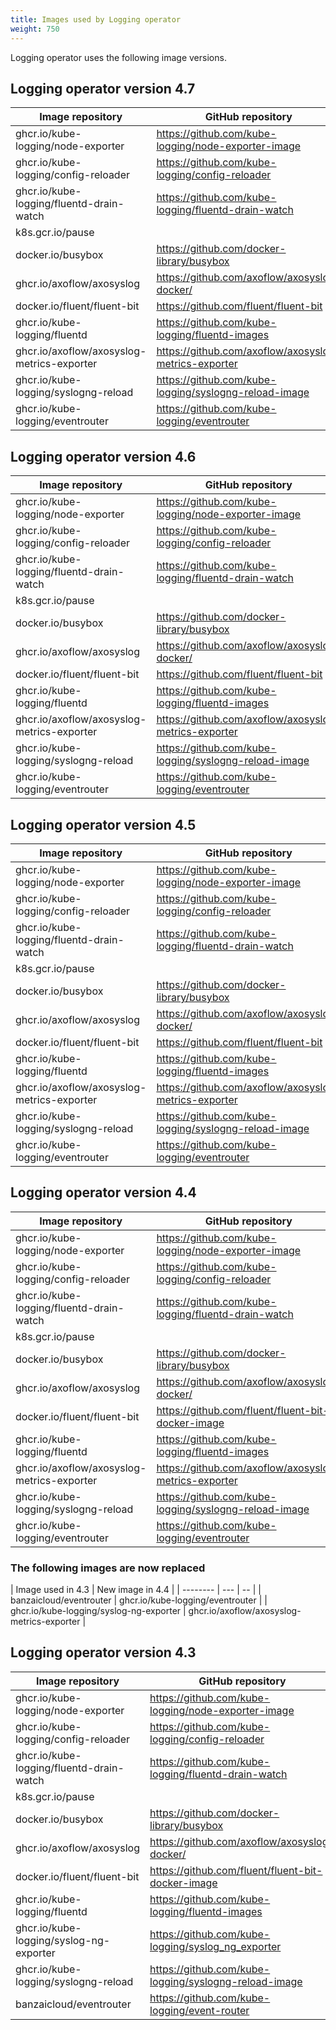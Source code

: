 ```yaml
---
title: Images used by Logging operator
weight: 750
---
```


Logging operator uses the following image versions.

## Logging operator version 4.7

| Image repository | GitHub repository | Version |
| -------- | --- | -- |
| ghcr.io/kube-logging/node-exporter | https://github.com/kube-logging/node-exporter-image | v0.7.1 |
| ghcr.io/kube-logging/config-reloader | https://github.com/kube-logging/config-reloader | v0.0.5 |
| ghcr.io/kube-logging/fluentd-drain-watch | https://github.com/kube-logging/fluentd-drain-watch | v0.2.1 |
| k8s.gcr.io/pause |  | 3.2 |
| docker.io/busybox | https://github.com/docker-library/busybox | latest |
| ghcr.io/axoflow/axosyslog | https://github.com/axoflow/axosyslog-docker/ | 4.7.1 |
| docker.io/fluent/fluent-bit | https://github.com/fluent/fluent-bit | 3.0.4 |
| ghcr.io/kube-logging/fluentd | https://github.com/kube-logging/fluentd-images | v1.16-full |
| ghcr.io/axoflow/axosyslog-metrics-exporter | https://github.com/axoflow/axosyslog-metrics-exporter | 0.0.2 |
| ghcr.io/kube-logging/syslogng-reload | https://github.com/kube-logging/syslogng-reload-image | v1.3.1 |
| ghcr.io/kube-logging/eventrouter | https://github.com/kube-logging/eventrouter | 0.4.0 |

## Logging operator version 4.6

| Image repository | GitHub repository | Version |
| -------- | --- | -- |
| ghcr.io/kube-logging/node-exporter | https://github.com/kube-logging/node-exporter-image | v0.7.1 |
| ghcr.io/kube-logging/config-reloader | https://github.com/kube-logging/config-reloader | v0.0.5 |
| ghcr.io/kube-logging/fluentd-drain-watch | https://github.com/kube-logging/fluentd-drain-watch | v0.2.1 |
| k8s.gcr.io/pause |  | 3.2 |
| docker.io/busybox | https://github.com/docker-library/busybox | latest |
| ghcr.io/axoflow/axosyslog | https://github.com/axoflow/axosyslog-docker/ | 4.5.0 |
| docker.io/fluent/fluent-bit | https://github.com/fluent/fluent-bit | 2.1.8 |
| ghcr.io/kube-logging/fluentd | https://github.com/kube-logging/fluentd-images | v1.16-full |
| ghcr.io/axoflow/axosyslog-metrics-exporter | https://github.com/axoflow/axosyslog-metrics-exporter | 0.0.2 |
| ghcr.io/kube-logging/syslogng-reload | https://github.com/kube-logging/syslogng-reload-image | v1.3.1 |
| ghcr.io/kube-logging/eventrouter | https://github.com/kube-logging/eventrouter | 0.4.0 |

## Logging operator version 4.5

| Image repository | GitHub repository | Version |
| -------- | --- | -- |
| ghcr.io/kube-logging/node-exporter | https://github.com/kube-logging/node-exporter-image | v0.7.1 |
| ghcr.io/kube-logging/config-reloader | https://github.com/kube-logging/config-reloader | v0.0.5 |
| ghcr.io/kube-logging/fluentd-drain-watch | https://github.com/kube-logging/fluentd-drain-watch | v0.2.1 |
| k8s.gcr.io/pause |  | 3.2 |
| docker.io/busybox | https://github.com/docker-library/busybox | latest |
| ghcr.io/axoflow/axosyslog | https://github.com/axoflow/axosyslog-docker/ | 4.5.0 |
| docker.io/fluent/fluent-bit | https://github.com/fluent/fluent-bit | 2.1.8 |
| ghcr.io/kube-logging/fluentd | https://github.com/kube-logging/fluentd-images | v1.16-full |
| ghcr.io/axoflow/axosyslog-metrics-exporter | https://github.com/axoflow/axosyslog-metrics-exporter | 0.0.2 |
| ghcr.io/kube-logging/syslogng-reload | https://github.com/kube-logging/syslogng-reload-image | v1.3.1 |
| ghcr.io/kube-logging/eventrouter | https://github.com/kube-logging/eventrouter | 0.4.0 |

## Logging operator version 4.4

| Image repository | GitHub repository | Version |
| -------- | --- | -- |
| ghcr.io/kube-logging/node-exporter | https://github.com/kube-logging/node-exporter-image | v0.7.1 |
| ghcr.io/kube-logging/config-reloader | https://github.com/kube-logging/config-reloader | v0.0.5 |
| ghcr.io/kube-logging/fluentd-drain-watch | https://github.com/kube-logging/fluentd-drain-watch | v0.2.1 |
| k8s.gcr.io/pause |  | 3.2 |
| docker.io/busybox | https://github.com/docker-library/busybox | latest |
| ghcr.io/axoflow/axosyslog | https://github.com/axoflow/axosyslog-docker/ | 4.4.0 |
| docker.io/fluent/fluent-bit | https://github.com/fluent/fluent-bit-docker-image | 2.1.8 |
| ghcr.io/kube-logging/fluentd | https://github.com/kube-logging/fluentd-images | v1.15-ruby3 |
| ghcr.io/axoflow/axosyslog-metrics-exporter | https://github.com/axoflow/axosyslog-metrics-exporter | 0.0.2 |
| ghcr.io/kube-logging/syslogng-reload | https://github.com/kube-logging/syslogng-reload-image | v1.3.1 |
| ghcr.io/kube-logging/eventrouter | https://github.com/kube-logging/eventrouter | v0.4.0 |

### The following images are now replaced

| Image used in 4.3 | New image in 4.4 |
| -------- | --- | -- |
| banzaicloud/eventrouter | ghcr.io/kube-logging/eventrouter |
| ghcr.io/kube-logging/syslog-ng-exporter | ghcr.io/axoflow/axosyslog-metrics-exporter  |

## Logging operator version 4.3

| Image repository | GitHub repository | Version |
| -------- | --- | -- |
| ghcr.io/kube-logging/node-exporter | https://github.com/kube-logging/node-exporter-image | v0.6.1 |
| ghcr.io/kube-logging/config-reloader | https://github.com/kube-logging/config-reloader | v0.0.5 |
| ghcr.io/kube-logging/fluentd-drain-watch | https://github.com/kube-logging/fluentd-drain-watch | v0.2.0 |
| k8s.gcr.io/pause |  | 3.2 |
| docker.io/busybox | https://github.com/docker-library/busybox | latest |
| ghcr.io/axoflow/axosyslog | https://github.com/axoflow/axosyslog-docker/ | 4.3.0 |
| docker.io/fluent/fluent-bit | https://github.com/fluent/fluent-bit-docker-image | 2.1.4 |
| ghcr.io/kube-logging/fluentd | https://github.com/kube-logging/fluentd-images | v1.15-ruby3 |
| ghcr.io/kube-logging/syslog-ng-exporter | https://github.com/kube-logging/syslog_ng_exporter | v0.0.16 |
| ghcr.io/kube-logging/syslogng-reload | https://github.com/kube-logging/syslogng-reload-image | v1.3.1 |
| banzaicloud/eventrouter | https://github.com/kube-logging/event-router | v0.1.0 |
